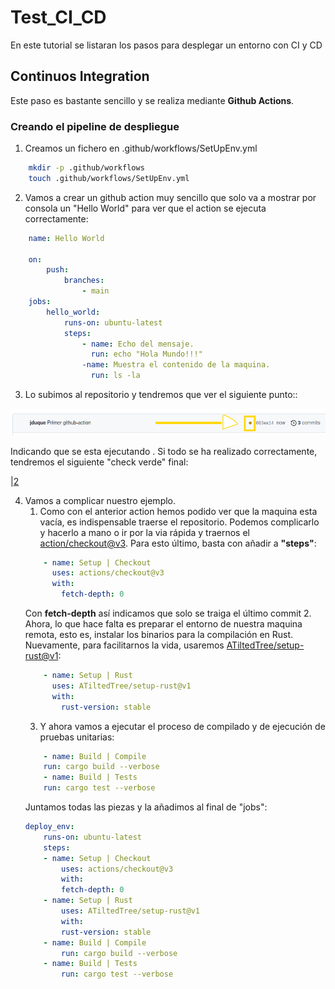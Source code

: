 # Test_CI_CD

En este tutorial se listaran los pasos para desplegar un entorno con CI y CD

## Continuos Integration

Este paso es bastante sencillo y se realiza mediante **Github Actions**.

### Creando el pipeline de despliegue

1. Creamos un fichero en .github/workflows/SetUpEnv.yml
```bash
    mkdir -p .github/workflows
    touch .github/workflows/SetUpEnv.yml
```
2. Vamos a crear un github action muy sencillo que solo va a mostrar por consola un "Hello World" para ver que el action se ejecuta correctamente:
```yml
    name: Hello World

    on:
        push:
            branches:
                - main
    jobs:
        hello_world:
            runs-on: ubuntu-latest
            steps:
                - name: Echo del mensaje.
                  run: echo "Hola Mundo!!!"
                -name: Muestra el contenido de la maquina.
                  run: ls -la
```
3. Lo subimos al repositorio y tendremos que ver el siguiente punto::

 ![1](./img/1.png) 

 Indicando que se esta ejecutando . Si todo se ha realizado correctamente, tendremos el siguiente "check verde" final:

 |[2](./img/2.png)

 4. Vamos a complicar nuestro ejemplo.
    1. Como con el anterior action hemos podido ver que la maquina esta vacía, es indispensable traerse el repositorio. Podemos complicarlo y hacerlo a mano o ir por la via rápida y traernos el [action/checkout@v3](https://github.com/marketplace/actions/checkout). Para esto último, basta con añadir a **"steps"**:
    ```yml
        - name: Setup | Checkout
          uses: actions/checkout@v3
          with:
            fetch-depth: 0
    ```
    Con **fetch-depth** así indicamos que solo se traiga el último commit
    2. Ahora, lo que hace falta es preparar el entorno de nuestra maquina remota, esto es, instalar los binarios para la compilación en Rust. Nuevamente, para facilitarnos la vida, usaremos [ATiltedTree/setup-rust@v1](https://github.com/marketplace/actions/setup-rust):
    ```yaml
        - name: Setup | Rust
          uses: ATiltedTree/setup-rust@v1
          with:
            rust-version: stable
    ```
    3. Y ahora vamos a ejecutar el proceso de compilado y de ejecución de pruebas unitarias:
    ```yml
        - name: Build | Compile
        run: cargo build --verbose
        - name: Build | Tests
        run: cargo test --verbose
    ```
    Juntamos todas las piezas y la añadimos al final de "jobs":
    ```yml
    deploy_env:
        runs-on: ubuntu-latest
        steps:
        - name: Setup | Checkout
            uses: actions/checkout@v3
            with:
            fetch-depth: 0
        - name: Setup | Rust
            uses: ATiltedTree/setup-rust@v1
            with:
            rust-version: stable
        - name: Build | Compile
            run: cargo build --verbose
        - name: Build | Tests
            run: cargo test --verbose
    ```

